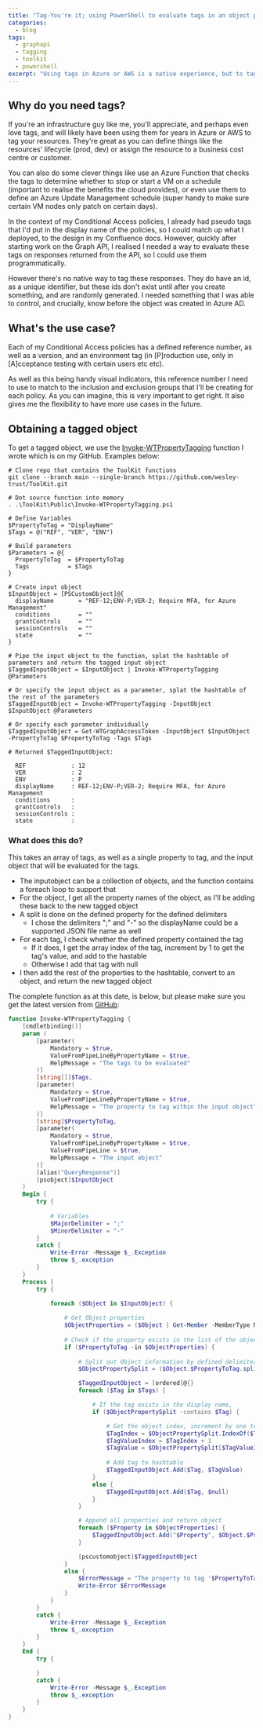 ```yaml
---
title: "Tag-You're it; using PowerShell to evaluate tags in an object property"
categories:
  - blog
tags:
  - graphapi
  - tagging
  - toolkit
  - powershell
excerpt: "Using tags in Azure or AWS is a native experience, but to tag a response from the Graph API, required that I create a PowerShell function..."
---
```


## Why do you need tags?
If you're an infrastructure guy like me, you'll appreciate, and perhaps even love tags, and will likely have been using them for years in Azure or AWS to tag your resources. They're great as you can define things like the resources' lifecycle (prod, dev) or assign the resource to a business cost centre or customer.

You can also do some clever things like use an Azure Function that checks the tags to determine whether to stop or start a VM on a schedule (important to realise the benefits the cloud provides), or even use them to define an Azure Update Management schedule (super handy to make sure certain VM nodes only patch on certain days).

In the context of my Conditional Access policies, I already had pseudo tags that I'd put in the display name of the policies, so I could match up what I deployed, to the design in my Confluence docs. However, quickly after starting work on the Graph API, I realised I needed a way to evaluate these tags on responses returned from the API, so I could use them programmatically.

However there's no native way to tag these responses. They do have an id, as a unique identifier, but these ids don't exist until after you create something, and are randomly generated. I needed something that I was able to control, and crucially, know before the object was created in Azure AD.

## What's the use case?
Each of my Conditional Access policies has a defined reference number, as well as a version, and an environment tag (in [P]roduction use, only in [A]cceptance testing with certain users etc etc).

As well as this being handy visual indicators, this reference number I need to use to match to the inclusion and exclusion groups that I'll be creating for each policy. As you can imagine, this is very important to get right. It also gives me the flexibility to have more use cases in the future.

## Obtaining a tagged object
To get a tagged object, we use the [Invoke-WTPropertyTagging][function-link] function I wrote which is on my GitHub.
Examples below:

```
# Clone repo that contains the ToolKit functions
git clone --branch main --single-branch https://github.com/wesley-trust/ToolKit.git

# Dot source function into memory
. .\ToolKit\Public\Invoke-WTPropertyTagging.ps1

# Define Variables
$PropertyToTag = "DisplayName"
$Tags = @("REF", "VER", "ENV")

# Build parameters
$Parameters = @{
  PropertyToTag  = $PropertyToTag
  Tags           = $Tags
}

# Create input object
$InputObject = [PSCustomObject]@{
  displayName       = "REF-12;ENV-P;VER-2; Require MFA, for Azure Management"
  conditions        = ""
  grantControls     = ""
  sessionControls   = ""
  state             = ""
}

# Pipe the input object to the function, splat the hashtable of parameters and return the tagged input object
$TaggedInputObject = $InputObject | Invoke-WTPropertyTagging @Parameters

# Or specify the input object as a parameter, splat the hashtable of the rest of the parameters
$TaggedInputObject = Invoke-WTPropertyTagging -InputObject $InputObject @Parameters

# Or specify each parameter individually
$TaggedInputObject = Get-WTGraphAccessToken -InputObject $InputObject -PropertyToTag $PropertyToTag -Tags $Tags

# Returned $TaggedInputObject:

  REF             : 12
  VER             : 2
  ENV             : P
  displayName     : REF-12;ENV-P;VER-2; Require MFA, for Azure Management
  conditions      : 
  grantControls   : 
  sessionControls : 
  state           : 
```
### What does this do?
This takes an array of tags, as well as a single property to tag, and the input object that will be evaluated for the tags.
- The inputobject can be a collection of objects, and the function contains a foreach loop to support that
- For the object, I get all the property names of the object, as I'll be adding these back to the new tagged object
- A split is done on the defined property for the defined delimiters
  - I chose the delimiters ";" and "-" so the displayName could be a supported JSON file name as well
- For each tag, I check whether the defined property contained the tag
  - If it does, I get the array index of the tag, increment by 1 to get the tag's value, and add to the hastable
  - Otherwise I add that tag with null
- I then add the rest of the properties to the hashtable, convert to an object, and return the new tagged object

The complete function as at this date, is below, but please make sure you get the latest version from [GitHub][function-link]:

```powershell
function Invoke-WTPropertyTagging {
    [cmdletbinding()]
    param (
        [parameter(
            Mandatory = $true,
            ValueFromPipeLineByPropertyName = $true,
            HelpMessage = "The tags to be evaluated"
        )]
        [string[]]$Tags,
        [parameter(
            Mandatory = $true,
            ValueFromPipeLineByPropertyName = $true,
            HelpMessage = "The property to tag within the input object"
        )]
        [string]$PropertyToTag,
        [parameter(
            Mandatory = $true,
            ValueFromPipeLineByPropertyName = $true,
            ValueFromPipeLine = $true,
            HelpMessage = "The input object"
        )]
        [alias("QueryResponse")]
        [psobject]$InputObject
    )
    Begin {
        try {
            
            # Variables
            $MajorDelimiter = ";"
            $MinorDelimiter = "-"
        }
        catch {
            Write-Error -Message $_.Exception
            throw $_.exception
        }
    }
    Process {
        try {

            foreach ($Object in $InputObject) {
                
                # Get Object properties
                $ObjectProperties = ($Object | Get-Member -MemberType NoteProperty).name 
                
                # Check if the property exists in the list of the object's properties
                if ($PropertyToTag -in $ObjectProperties) {
                    
                    # Split out Object information by defined delimiter(s) and tag(s)
                    $ObjectPropertySplit = ($Object.$PropertyToTag.split($MajorDelimiter)).Split($MinorDelimiter)

                    $TaggedInputObject = [ordered]@{}
                    foreach ($Tag in $Tags) {

                        # If the tag exists in the display name, 
                        if ($ObjectPropertySplit -contains $Tag) {

                            # Get the object index, increment by one to obtain the tag's value index
                            $TagIndex = $ObjectPropertySplit.IndexOf($Tag)
                            $TagValueIndex = $TagIndex + 1
                            $TagValue = $ObjectPropertySplit[$TagValueIndex]
                        
                            # Add tag to hashtable
                            $TaggedInputObject.Add($Tag, $TagValue)
                        }
                        else {
                            $TaggedInputObject.Add($Tag, $null)
                        }
                    }

                    # Append all properties and return object
                    foreach ($Property in $ObjectProperties) {
                        $TaggedInputObject.Add("$Property", $Object.$Property)
                    }

                    [pscustomobject]$TaggedInputObject
                }
                else {
                    $ErrorMessage = "The property to tag '$PropertyToTag', does not exist for the input object"
                    Write-Error $ErrorMessage
                }
            }
        }
        catch {
            Write-Error -Message $_.Exception
            throw $_.exception
        }
    }
    End {
        try {

        }
        catch {
            Write-Error -Message $_.Exception
            throw $_.exception
        }
    }
}
```

[function-link]: https://github.com/wesley-trust/ToolKit/blob/main/Public/Invoke-WTPropertyTagging.ps1